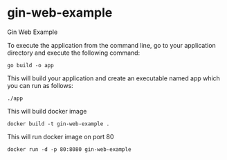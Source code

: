 # gin-web-example
Gin Web Example

To execute the application from the command line, go to your application directory and execute the following command:

```
go build -o app
```

This will build your application and create an executable named app which you can run as follows:

```
./app
```

This will build docker image

```
docker build -t gin-web-example .
```

This will run docker image on port 80

```
docker run -d -p 80:8080 gin-web-example
```

